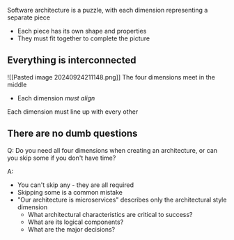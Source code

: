 Software architecture is a puzzle, with each dimension representing a separate piece
- Each piece has its own shape and properties
- They must fit together to complete the picture

## Everything is interconnected
![[Pasted image 20240924211148.png]]
The four dimensions meet in the middle
- Each dimension *must align*

Each dimension must line up with every other

## There are no dumb questions

 Q: Do you need all four dimensions when creating an architecture, or can you skip some if you don't have time?

A: 
- You can't skip any - they are all required
- Skipping some is a common mistake
-  "Our architecture is microservices" describes only the architectural style dimension
	- What architectural characteristics are critical to success?
	- What are its logical components?
	- What are the major decisions?
